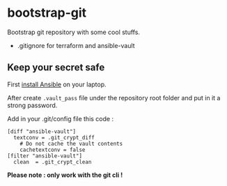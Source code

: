 # bootstrap-git
Bootstrap git repository with some cool stuffs.
 - .gitignore for terraform and ansible-vault

## Keep your secret safe
First [install Ansible](http://docs.ansible.com/ansible/latest/intro_installation.html) on your laptop.

After create ```.vault_pass``` file under the repository root folder and put in it a strong password.

Add in your .git/config file this code :
```
[diff "ansible-vault"]
  textconv = .git_crypt_diff
    # Do not cache the vault contents
	cachetextconv = false
[filter "ansible-vault"]
  clean  = .git_crypt_clean
```

**Please note : only work with the git cli !**
